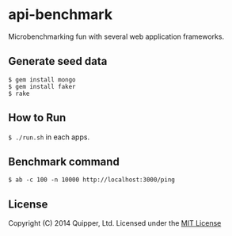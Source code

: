 api-benchmark
=============

Microbenchmarking fun with several web application frameworks.

## Generate seed data

```
$ gem install mongo
$ gem install faker
$ rake
```

## How to Run

`$ ./run.sh` in each apps.


## Benchmark command

```
$ ab -c 100 -n 10000 http://localhost:3000/ping
```

## License

Copyright (C) 2014 Quipper, Ltd.
Licensed under the [MIT License](http://opensource.org/licenses/MIT)
